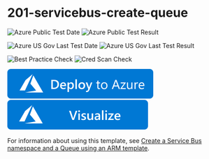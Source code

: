 # 201-servicebus-create-queue

![Azure Public Test Date](https://azurequickstartsservice.blob.core.windows.net/badges/201-servicebus-create-queue/PublicLastTestDate.svg)
![Azure Public Test Result](https://azurequickstartsservice.blob.core.windows.net/badges/201-servicebus-create-queue/PublicDeployment.svg)

![Azure US Gov Last Test Date](https://azurequickstartsservice.blob.core.windows.net/badges/201-servicebus-create-queue/FairfaxLastTestDate.svg)
![Azure US Gov Last Test Result](https://azurequickstartsservice.blob.core.windows.net/badges/201-servicebus-create-queue/FairfaxDeployment.svg)

![Best Practice Check](https://azurequickstartsservice.blob.core.windows.net/badges/201-servicebus-create-queue/BestPracticeResult.svg)
![Cred Scan Check](https://azurequickstartsservice.blob.core.windows.net/badges/201-servicebus-create-queue/CredScanResult.svg)

[![Deploy To Azure](https://raw.githubusercontent.com/Azure/azure-quickstart-templates/master/1-CONTRIBUTION-GUIDE/images/deploytoazure.svg?sanitize=true)](https://portal.azure.com/#create/Microsoft.Template/uri/https%3A%2F%2Fraw.githubusercontent.com%2FAzure%2Fazure-quickstart-templates%2Fmaster%2F201-servicebus-create-queue%2Fazuredeploy.json)
[![Visualize](https://raw.githubusercontent.com/Azure/azure-quickstart-templates/master/1-CONTRIBUTION-GUIDE/images/visualizebutton.svg?sanitize=true)](http://armviz.io/#/?load=https%3A%2F%2Fraw.githubusercontent.com%2FAzure%2Fazure-quickstart-templates%2Fmaster%2F201-servicebus-create-queue%2Fazuredeploy.json)

For information about using this template, see
[Create a Service Bus namespace and a Queue using an ARM template](http://azure.microsoft.com/documentation/articles/service-bus-resource-manager-namespace-queue/).
